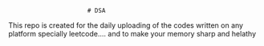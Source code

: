                           # DSA 
This repo is created for the daily uploading of the codes written on any platform specially leetcode....  and to make your memory sharp and helathy                      
